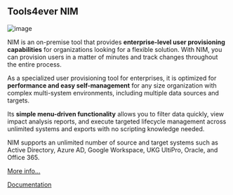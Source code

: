 ## Tools4ever NIM

![image](https://github.com/Tools4ever-NIM/.github/assets/24281600/e13a1152-6131-4395-9900-f7d4e6b5d404)


<p>NIM is an on-premise tool that provides <strong>enterprise-level user provisioning capabilities</strong> for organizations looking for a flexible solution. With NIM, you can provision users in a matter of minutes and track changes throughout the entire process.</p>
<p>As a specialized user provisioning tool for enterprises, it is optimized for <strong>performance and easy self-management</strong> for any size organization with complex multi-system environments, including multiple data sources and targets.</p>
<p>Its <strong>simple menu-driven functionality</strong> allows you to filter data quickly, view impact analysis reports, and execute targeted lifecycle management across unlimited systems and exports with no scripting knowledge needed.</p>
<p>NIM supports an unlimited number of source and target systems such as Active Directory, Azure AD, Google Workspace, UKG UltiPro, Oracle, and Office 365.</p></div>

[More info...](https://www.tools4ever.com/nim/)

[Documentation](https://doc.nimsuite.com)
